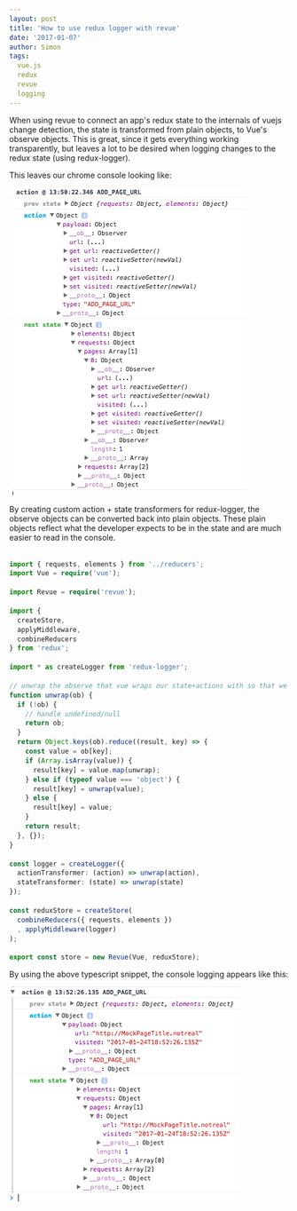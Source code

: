 ```yaml
---
layout: post
title: 'How to use redux logger with revue'
date: '2017-01-07'
author: Simon
tags:
  vue.js
  redux
  revue
  logging
---
```

When using revue to connect an app's redux state to the internals of vuejs change detection, the state is transformed from plain objects, to Vue's observe objects. This is great, since it gets everything working transparently, but leaves a lot to be desired when logging changes to the redux state (using redux-logger).

This leaves our chrome console looking like:

![](/assets/before.png)



By creating custom action + state transformers for redux-logger, the observe objects can be converted back into plain objects. These plain objects reflect what the developer expects to be in the state and are much easier to read in the console.

```typescript

import { requests, elements } from '../reducers';
import Vue = require('vue');

import Revue = require('revue');

import {
  createStore,
  applyMiddleware,
  combineReducers
} from 'redux';

import * as createLogger from 'redux-logger';

// unwrap the observe that vue wraps our state+actions with so that we can inspect our state in using the redux logger
function unwrap(ob) {
  if (!ob) {
    // handle undefined/null
    return ob;
  }
  return Object.keys(ob).reduce((result, key) => {
    const value = ob[key];
    if (Array.isArray(value)) {
      result[key] = value.map(unwrap);
    } else if (typeof value === 'object') {
      result[key] = unwrap(value);
    } else {
      result[key] = value;
    }
    return result;
  }, {});
}

const logger = createLogger({
  actionTransformer: (action) => unwrap(action),
  stateTransformer: (state) => unwrap(state)
});

const reduxStore = createStore(
  combineReducers({ requests, elements })
  , applyMiddleware(logger) 
);

export const store = new Revue(Vue, reduxStore);
```

By using the above typescript snippet, the console logging appears like this:

![](/assets/after.png)
